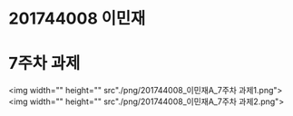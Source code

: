 # 201744008 이민재
# 7주차 과제

  <img width="" height="" src"./png/201744008_이민재A_7주차 과제1.png"></img>
  <img width="" height="" src"./png/201744008_이민재A_7주차 과제2.png"></img>
